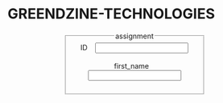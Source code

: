 # GREENDZINE-TECHNOLOGIES
<!DOCTYPE html>
<html lang = "en">
    <head>
        <title>GREENDZINE TECHNOLOGIES</title>
    </head>
    <body style ="background-image: linear-gradient();">
        <center>
    <form>
        <fieldset style ="width: 50%;">
        <legend style ="text-align: center;">assignment</legend>
        <label for = "id" USER NAME:>ID</label>&nbsp;&nbsp;&nbsp;
        <input type = "email" name = "" id ="user"><br><br>
        <label for = "name" USER NAME:>first_name</label>&nbsp;&nbsp;&nbsp;
        <input type = "name" name = "" id ="user"><br><br>
        </fieldset>
    </form>
</center>
    </body>
</html>
